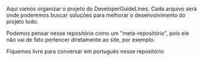 Aqui vamos organizar o projeto do DeveloperGuideLines. Cada arquivo será onde 
poderemos buscar soluções para melhorar o desenvolvimento do projeto todo. 

Podemos pensar nesse repositório como um "meta-repositório", pois ele não vai de 
fato pertencer diretamente ao site, por exemplo.

Fiquemos livre para conversar em português nesse repositório
